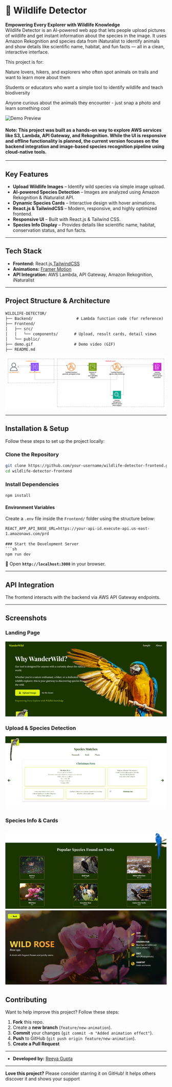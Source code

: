 # 🐾 Wildlife Detector 

**Empowering Every Explorer with Wildlife Knowledge**  
Wildlife Detector is an AI-powered web app that lets people upload pictures of wildlife and get instant information about the species in the image. It uses Amazon Rekognition and species data from iNaturalist to identify animals and show details like scientific name, habitat, and fun facts — all in a clean, interactive interface.

This project is for:

Nature lovers, hikers, and explorers who often spot animals on trails and want to learn more about them

Students or educators who want a simple tool to identify wildlife and teach biodiversity

Anyone curious about the animals they encounter - just snap a photo and learn something cool

![Demo Preview](./Demo.gif)

#### Note: This project was built as a hands-on way to explore AWS services like S3, Lambda, API Gateway, and Rekognition. While the UI is responsive and offline functionality is planned, the current version focuses on the backend integration and image-based species recognition pipeline using cloud-native tools.

---

## Key Features
- **Upload Wildlife Images** – Identify wild species via simple image upload.
- **AI-powered Species Detection** – Images are analyzed using Amazon Rekognition & iNaturalist API.
- **Dynamic Species Cards** – Interactive design with hover animations.
- **React.js & TailwindCSS** – Modern, responsive, and highly optimized frontend.
- **Responsive UI** – Built with React.js & Tailwind CSS.
- **Species Info Display** – Provides details like scientific name, habitat, conservation status, and fun facts.

---

## Tech Stack
- **Frontend:** React.js,[TailwindCSS](https://tailwindcss.com/)
- **Animations:** [Framer Motion](https://www.framer.com/motion/)
- **API Integration:** AWS Lambda, API Gateway, Amazon Rekognition, iNaturalist

---

## Project Structure & Architecture
```
WILDLIFE-DETECTOR/
├── Backend/                   # Lambda function code (for reference)
├── Frontend/                 
│   ├── src/                  
│   │   └── components/       # Upload, result cards, detail views
│   └── public/               
├── demo.gif                  # Demo video (GIF)
├── README.md                 
```
![Architecture](./Architecture.png)

---

## Installation & Setup
Follow these steps to set up the project locally:

### Clone the Repository
```sh
git clone https://github.com/your-username/wildlife-detector-frontend.git
cd wildlife-detector-frontend
```

### Install Dependencies
```sh
npm install
```
#### Environment Variables

Create a `.env` file inside the `Frontend/` folder using the structure below:

```env
REACT_APP_API_BASE_URL=https://your-api-id.execute-api.us-east-1.amazonaws.com/prd

### Start the Development Server
```sh
npm run dev
```
🔹 Open **`http://localhost:3000`** in your browser.

---

##  API Integration
The frontend interacts with the backend via AWS API Gateway endpoints.

---

##  Screenshots
###  **Landing Page**
![Landing Page](./Frontend/public/images/LandingPage.jpg)

###  **Upload & Species Detection**
![Upload & Detection](./Frontend/public/images/Results.jpg)

###  **Species Info & Cards**
![Species Cards](./Frontend/public/images/Cards.jpg)
![Species Cards](./Frontend/public/images/CardDetails.jpg)
---

##  Contributing
Want to help improve this project? Follow these steps:
1. **Fork** this repo.
2. Create a **new branch** (`feature/new-animation`).
3. **Commit** your changes (`git commit -m "Added animation effect"`).
4. **Push** to GitHub (`git push origin feature/new-animation`).
5. **Create a Pull Request** 


---

- **Developed by:** [Reeya Gupta](https://github.com/reeya123)

---

 **Love this project?** Please consider starring it on GitHub! It helps others discover it and shows your support 

